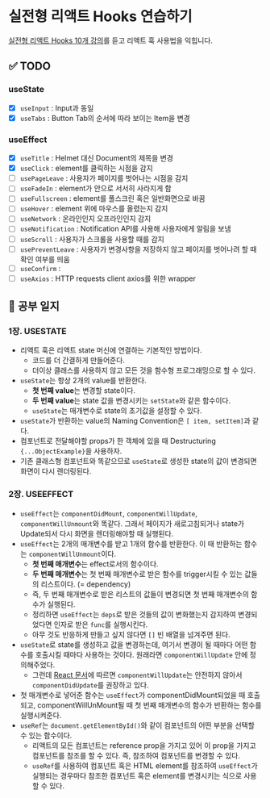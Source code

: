 # 실전형 리액트 Hooks 연습하기

[실전형 리액트 Hooks 10개 강의](https://nomadcoders.co/react-hooks-introduction)를 듣고 리액트 훅 사용법을 익힙니다.

## ✅ TODO

### useState

- [x] `useInput` : Input과 동일
- [x] `useTabs` : Button Tab의 순서에 따라 보이는 Item을 변경

### useEffect

- [x] `useTitle` : Helmet 대신 Document의 제목을 변경
- [x] `useClick` : element를 클릭하는 시점을 감지
- [ ] `usePageLeave` : 사용자가 페이지를 벗어나는 시점을 감지
- [ ] `useFadeIn` : element가 안으로 서서히 사라지게 함
- [ ] `useFullscreen` : element를 풀스크린 혹은 일반화면으로 바꿈
- [ ] `useHover` : element 위에 마우스를 올렸는지 감지
- [ ] `useNetwork` : 온라인인지 오프라인인지 감지
- [ ] `useNotification` : Notification API를 사용해 사용자에게 알림을 보냄
- [ ] `useScroll` : 사용자가 스크롤을 사용할 때를 감지
- [ ] `usePreventLeave` : 사용자가 변경사항을 저장하지 않고 페이지를 벗어나려 할 때 확인 여부를 띄움
- [ ] `useConfirm` :
- [ ] `useAxios` : HTTP requests client axios를 위한 wrapper

## 📝 공부 일지

### 1장. USESTATE

- 리액트 훅은 리액트 state 머신에 연결하는 기본적인 방법이다.
  - 코드를 더 간결하게 만들어준다.
  - 더이상 클래스를 사용하지 않고 모든 것을 함수형 프로그래밍으로 할 수 있다.
- `useState`는 항상 2개의 value를 반환한다.
  - **첫 번째 value**는 변경할 state이다.
  - **두 번째 value**는 state 값을 변경시키는 `setState`와 같은 함수이다.
  - `useState`는 매개변수로 state의 초기값을 설정할 수 있다.
- `useState`가 반환하는 value의 Naming Convention은 `[ item, setItem]`과 같다.
- 컴포넌트로 전달해야할 props가 한 객체에 있을 때 Destructuring `{...ObjectExample}`을 사용하자.
- 기존 클래스형 컴포넌트와 똑같으므로 `useState`로 생성한 state의 값이 변경되면 화면이 다시 렌더링된다.

### 2장. USEEFFECT

- `useEffect`는 `componentDidMount`, `componentWillUpdate`, `componentWillUnmount`와 똑같다. 그래서 페이지가 새로고침되거나 state가 Update되서 다시 화면을 렌더링해야할 때 실행된다.
- `useEffect`는 2개의 매개변수를 받고 1개의 함수를 반환한다. 이 때 반환하는 함수는 `componentWillUnmount`이다.
  - **첫 번째 매개변수**는 effect로서의 함수이다.
  - **두 번째 매개변수**는 첫 번째 매개변수로 받은 함수를 trigger시킬 수 있는 값들의 리스트이다. (= dependency)
  - 즉, 두 번째 매개변수로 받은 리스트의 값들이 변경되면 첫 번째 매개변수의 함수가 실행된다.
  - 정리하면 `useEffect`는 `deps`로 받은 것들의 값이 변화했는지 감지하여 변경되었다면 인자로 받은 `func`를 실행시킨다.
  - 아무 것도 반응하게 만들고 싶지 않다면 `[]` 빈 배열을 넘겨주면 된다.
- `useState`로 state를 생성하고 값을 변경하는데, 여기서 변경이 될 때마다 어떤 함수를 호출시킬 때마다 사용하는 것이다. 원래라면 `componentWillUpdate` 안에 정의해주었다.
  - 그런데 [React 문서](https://ko.reactjs.org/docs/react-component.html#unsafe_componentwillupdate)에 따르면 `componentWillUpdate`는 안전하지 않아서 `componentDidUpdate`를 권장하고 있다.
- 첫 매개변수로 넣어준 함수는 `useEffect`가 componentDidMount되었을 때 호출되고, componentWillUnMount될 때 첫 번째 매개변수의 함수가 반환하는 함수를 실행시켜준다.
- `useRef`는 `document.getElementById()`와 같이 컴포넌트의 어떤 부분을 선택할 수 있는 함수이다.
  - 리액트의 모든 컴포넌트는 reference prop을 가지고 있어 이 prop을 가지고 컴포넌트를 참조를 할 수 있다. 즉, 참조하여 컴포넌트를 변경할 수 있다.
  - `useRef`를 사용하여 컴포넌트 혹은 HTML element를 참조하여 `useEffect`가 실행되는 경우마다 참조한 컴포넌트 혹은 element를 변경시키는 식으로 사용할 수 있다.
